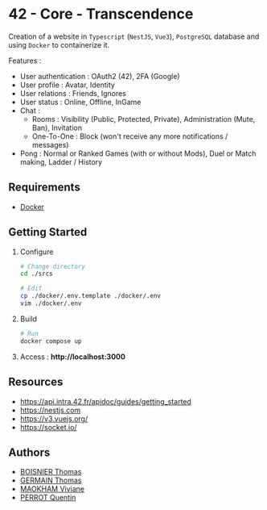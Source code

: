 # 42 - Core - Transcendence

Creation of a website in `Typescript` (`NestJS`, `Vue3`), `PostgreSQL` database and using `Docker` to containerize it.

Features :
- User authentication : OAuth2 (42), 2FA (Google)
- User profile : Avatar, Identity
- User relations : Friends, Ignores
- User status : Online, Offline, InGame
- Chat :
	- Rooms : Visibility (Public, Protected, Private),  Administration (Mute, Ban), Invitation
	- One-To-One : Block (won't receive any more notifications / messages)
- Pong : Normal or Ranked Games (with or without Mods), Duel or Match making, Ladder / History

## Requirements

- [Docker](https://www.docker.com/)

## Getting Started

1. Configure

	```sh
	# Change directory
	cd ./srcs

	# Edit
	cp ./docker/.env.template ./docker/.env
	vim ./docker/.env
	```

1. Build

	```sh
	# Run
	docker compose up
	```

1. Access : __http://localhost:3000__

## Resources

- https://api.intra.42.fr/apidoc/guides/getting_started
- https://nestjs.com
- https://v3.vuejs.org/
- https://socket.io/

## Authors

- [BOISNIER Thomas](https://github.com/TBoisnie)
- [GERMAIN Thomas](https://github.com/thomasgermain07)
- [MAOKHAM Viviane](https://github.com/v-maokham)
- [PERROT Quentin](https://github.com/qperrot)
